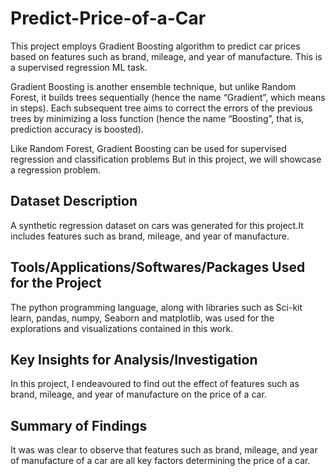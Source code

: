 # Predict-Price-of-a-Car
This project employs Gradient Boosting algorithm to predict car prices based on features such as brand, mileage, and year of manufacture. This is a supervised regression ML task.

Gradient Boosting is another ensemble technique, but unlike Random Forest, it builds trees sequentially (hence the name “Gradient”, which means in steps). Each subsequent tree aims to correct the errors of the previous trees by minimizing a loss function (hence the name “Boosting”, that is, prediction accuracy is boosted).

Like Random Forest, Gradient Boosting can be used for supervised regression and classification problems But in this project, we will showcase a regression problem.

## Dataset Description
A synthetic regression dataset on cars was generated for this project.It includes features such as brand, mileage, and year of manufacture.

## Tools/Applications/Softwares/Packages Used for the Project
The python programming language, along with libraries such as Sci-kit learn, pandas, numpy, Seaborn and matplotlib, was used for the explorations and visualizations contained in this work.

## Key Insights for Analysis/Investigation
In this project, I endeavoured to find out the effect of features such as brand, mileage, and year of manufacture on the price of a car.

## Summary of Findings
It was was clear to observe that features such as brand, mileage, and year of manufacture of a car are all key factors determining the price of a car.

